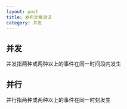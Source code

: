 ```yaml
---
layout: post
title: 发布文章测试
category: 并发
---
```


## 并发

并发指两种或两种以上的事件在同一时间段内发生

## 并行

并行指两种或两种以上的事件在同一时刻发生